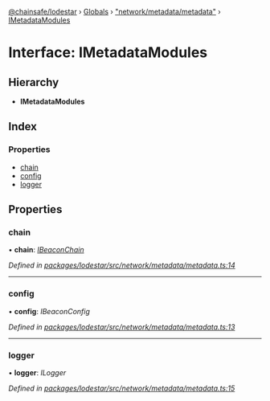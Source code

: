 [@chainsafe/lodestar](../README.md) › [Globals](../globals.md) › ["network/metadata/metadata"](../modules/_network_metadata_metadata_.md) › [IMetadataModules](_network_metadata_metadata_.imetadatamodules.md)

# Interface: IMetadataModules

## Hierarchy

* **IMetadataModules**

## Index

### Properties

* [chain](_network_metadata_metadata_.imetadatamodules.md#chain)
* [config](_network_metadata_metadata_.imetadatamodules.md#config)
* [logger](_network_metadata_metadata_.imetadatamodules.md#logger)

## Properties

###  chain

• **chain**: *[IBeaconChain](_chain_interface_.ibeaconchain.md)*

*Defined in [packages/lodestar/src/network/metadata/metadata.ts:14](https://github.com/ChainSafe/lodestar/blob/da7050e4c/packages/lodestar/src/network/metadata/metadata.ts#L14)*

___

###  config

• **config**: *IBeaconConfig*

*Defined in [packages/lodestar/src/network/metadata/metadata.ts:13](https://github.com/ChainSafe/lodestar/blob/da7050e4c/packages/lodestar/src/network/metadata/metadata.ts#L13)*

___

###  logger

• **logger**: *ILogger*

*Defined in [packages/lodestar/src/network/metadata/metadata.ts:15](https://github.com/ChainSafe/lodestar/blob/da7050e4c/packages/lodestar/src/network/metadata/metadata.ts#L15)*
